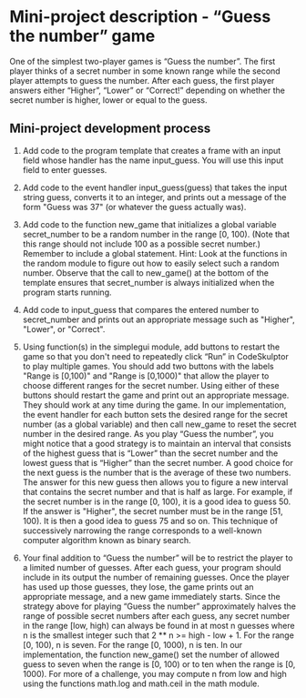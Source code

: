 # Mini-project description - “Guess the number” game

One of the simplest two-player games is “Guess the number”. The first player thinks of a secret number in some known range while the second player attempts to guess the number. After each guess, the first player answers either “Higher”, “Lower” or “Correct!” depending on whether the secret number is higher, lower or equal to the guess.

## Mini-project development process

1. Add code to the program template that creates a frame with an input field whose handler has the name input_guess. You will use this input field to enter guesses.

2. Add code to the event handler input_guess(guess) that takes the input string guess, converts it to an integer, and prints out a message of the form "Guess was 37" (or whatever the guess actually was).

3. Add code to the function new_game that initializes a global variable secret_number to be a random number in the range [0, 100). (Note that this range should not include 100 as a possible secret number.) Remember to include a global statement. Hint: Look at the functions in the random module to figure out how to easily select such a random number. Observe that the call to new_game() at the bottom of the template ensures that secret_number is always initialized when the program starts running.

4. Add code to input_guess that compares the entered number to secret_number and prints out an appropriate message such as "Higher", "Lower", or "Correct".

5. Using function(s) in the simplegui module, add buttons to restart the game so that you don't need to repeatedly click “Run” in CodeSkulptor to play multiple games. You should add two buttons with the labels "Range is [0,100)" and "Range is [0,1000)" that allow the player to choose different ranges for the secret number. Using either of these buttons should restart the game and print out an appropriate message. They should work at any time during the game. In our implementation, the event handler for each button sets the desired range for the secret number (as a global variable) and then call new_game to reset the secret number in the desired range. As you play “Guess the number”, you might notice that a good strategy is to maintain an interval that consists of the highest guess that is “Lower” than the secret number and the lowest guess that is “Higher” than the secret number. A good choice for the next guess is the number that is the average of these two numbers. The answer for this new guess then allows you to figure a new interval that contains the secret number and that is half as large. For example, if the secret number is in the range [0, 100), it is a good idea to guess 50. If the answer is "Higher", the secret number must be in the range [51, 100). It is then a good idea to guess 75 and so on. This technique of successively narrowing the range corresponds to a well-known computer algorithm known as binary search.

6. Your final addition to “Guess the number” will be to restrict the player to a limited number of guesses. After each guess, your program should include in its output the number of remaining guesses. Once the player has used up those guesses, they lose, the game prints out an appropriate message, and a new game immediately starts. Since the strategy above for playing “Guess the number” approximately halves the range of possible secret numbers after each guess, any secret number in the range [low, high) can always be found in at most n guesses where n is the smallest integer such that 2 ** n >= high - low + 1. For the range [0, 100), n is seven. For the range [0, 1000), n is ten. In our implementation, the function new_game() set the number of allowed guess to seven when the range is [0, 100) or to ten when the range is [0, 1000). For more of a challenge, you may compute n from low and high using the functions math.log and math.ceil in the math module.
